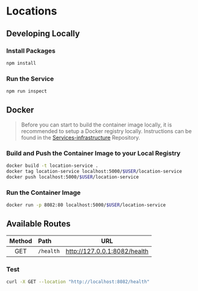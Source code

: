 # Locations 

## Developing Locally

### Install Packages

```bash
npm install
```

### Run the Service

```bash
npm run inspect
```

## Docker

> Before you can start to build the container image locally, it is recommended to setup a Docker registry locally. Instructions
can be found in the [Services-infrastructure](https://github.com/BadrChoubai/Services-infrastructure) Repository.

### Build and Push the Container Image to your Local Registry

```bash
docker build -t location-service .
docker tag location-service localhost:5000/$USER/location-service
docker push localhost:5000/$USER/location-service
```

### Run the Container Image

```bash
docker run -p 8082:80 localhost:5000/$USER/location-service
```

## Available Routes

| Method | Path      |               URL               |
|:------:|:----------|:-------------------------------:|
|  GET   | `/health` |  http://127.0.0.1:8082/health   |


### Test

```bash
curl -X GET --location "http://localhost:8082/health"
```
